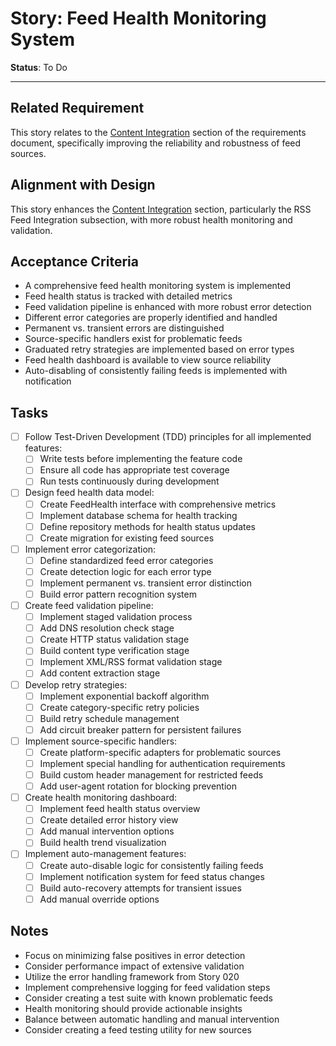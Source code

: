 # Story: Feed Health Monitoring System

**Status**: To Do

---

## Related Requirement
This story relates to the [Content Integration](../requirements.md#content-integration) section of the requirements document, specifically improving the reliability and robustness of feed sources.

## Alignment with Design
This story enhances the [Content Integration](../design.md#feature-content-integration) section, particularly the RSS Feed Integration subsection, with more robust health monitoring and validation.

## Acceptance Criteria
- A comprehensive feed health monitoring system is implemented
- Feed health status is tracked with detailed metrics
- Feed validation pipeline is enhanced with more robust error detection
- Different error categories are properly identified and handled
- Permanent vs. transient errors are distinguished
- Source-specific handlers exist for problematic feeds
- Graduated retry strategies are implemented based on error types
- Feed health dashboard is available to view source reliability
- Auto-disabling of consistently failing feeds is implemented with notification

## Tasks
- [ ] Follow Test-Driven Development (TDD) principles for all implemented features:
  - [ ] Write tests before implementing the feature code
  - [ ] Ensure all code has appropriate test coverage
  - [ ] Run tests continuously during development
- [ ] Design feed health data model:
  - [ ] Create FeedHealth interface with comprehensive metrics
  - [ ] Implement database schema for health tracking
  - [ ] Define repository methods for health status updates
  - [ ] Create migration for existing feed sources
- [ ] Implement error categorization:
  - [ ] Define standardized feed error categories
  - [ ] Create detection logic for each error type
  - [ ] Implement permanent vs. transient error distinction
  - [ ] Build error pattern recognition system
- [ ] Create feed validation pipeline:
  - [ ] Implement staged validation process
  - [ ] Add DNS resolution check stage
  - [ ] Create HTTP status validation stage
  - [ ] Build content type verification stage
  - [ ] Implement XML/RSS format validation stage
  - [ ] Add content extraction stage
- [ ] Develop retry strategies:
  - [ ] Implement exponential backoff algorithm
  - [ ] Create category-specific retry policies
  - [ ] Build retry schedule management
  - [ ] Add circuit breaker pattern for persistent failures
- [ ] Implement source-specific handlers:
  - [ ] Create platform-specific adapters for problematic sources
  - [ ] Implement special handling for authentication requirements
  - [ ] Build custom header management for restricted feeds
  - [ ] Add user-agent rotation for blocking prevention
- [ ] Create health monitoring dashboard:
  - [ ] Implement feed health status overview
  - [ ] Create detailed error history view
  - [ ] Add manual intervention options
  - [ ] Build health trend visualization
- [ ] Implement auto-management features:
  - [ ] Create auto-disable logic for consistently failing feeds
  - [ ] Implement notification system for feed status changes
  - [ ] Build auto-recovery attempts for transient issues
  - [ ] Add manual override options

## Notes
- Focus on minimizing false positives in error detection
- Consider performance impact of extensive validation
- Utilize the error handling framework from Story 020
- Implement comprehensive logging for feed validation steps
- Consider creating a test suite with known problematic feeds
- Health monitoring should provide actionable insights
- Balance between automatic handling and manual intervention
- Consider creating a feed testing utility for new sources 